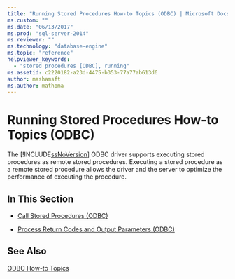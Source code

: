 ```yaml
---
title: "Running Stored Procedures How-to Topics (ODBC) | Microsoft Docs"
ms.custom: ""
ms.date: "06/13/2017"
ms.prod: "sql-server-2014"
ms.reviewer: ""
ms.technology: "database-engine"
ms.topic: "reference"
helpviewer_keywords: 
  - "stored procedures [ODBC], running"
ms.assetid: c2220182-a23d-4475-b353-77a77ab613d6
author: mashamsft
ms.author: mathoma
---
```

# Running Stored Procedures How-to Topics (ODBC)
  The [!INCLUDE[ssNoVersion](../../includes/ssnoversion-md.md)] ODBC driver supports executing stored procedures as remote stored procedures. Executing a stored procedure as a remote stored procedure allows the driver and the server to optimize the performance of executing the procedure.  
  
## In This Section  
  
-   [Call Stored Procedures &#40;ODBC&#41;](../../relational-databases/native-client-odbc-how-to/running-stored-procedures-call-stored-procedures.md)  
  
-   [Process Return Codes and Output Parameters &#40;ODBC&#41;](../../relational-databases/native-client-odbc-how-to/running-stored-procedures-process-return-codes-and-output-parameters.md)  
  
## See Also  
 [ODBC How-to Topics](../../relational-databases/native-client-odbc-how-to/odbc-how-to-topics.md)  
  
  
